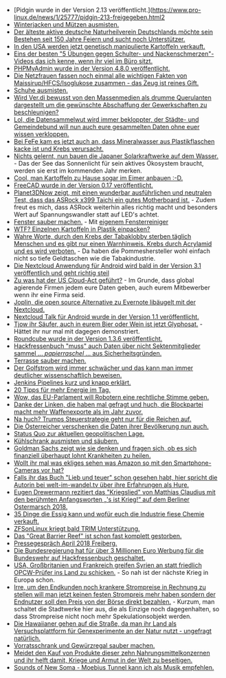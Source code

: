 * [Pidgin wurde in der Version 2.13 veröffentlicht.](https://www.pro-linux.de/news/1/25777/pidgin-213-freigegeben.html2
* [Winterjacken und Mützen ausmisten.](https://www.smarticular.net/blitzblank-tag-2-fruehling-flurgarderobe-winterjacken-muetzen-loswerden/)
* [Der älteste aktive deutsche Naturheilverein Deutschlands möchte sein Bestehen seit 150 Jahre Feiern und sucht noch Unterstützer.](https://bio-erzgebirge.de/wp/?p=14349)
* [In den USA werden jetzt genetisch manipulierte Kartoffeln verkauft.](https://netzfrauen.org/2018/04/09/gmo/)
* [Eins der besten "5 Übungen gegen Schulter- und Nackenschmerzen"-Videos das ich kenne, wenn ihr viel im Büro sitzt.](https://www.youtube.com/watch?v=MmzbnT-poAo)
* [PHPMyAdmin wurde in der Version 4.8.0 veröffentlicht.](https://www.phpmyadmin.net/news/2018/4/7/phpmyadmin-480-released/)
* [Die Netzfrauen fassen noch einmal alle wichtigen Fakten von Maissirup/HFCS/Isoglukose zusammen - das Zeug ist reines Gift.](https://netzfrauen.org/2018/04/09/maissirup/)
* [Schuhe ausmisten.](https://www.smarticular.net/blitzblank-tag-3-schuhschrank-aussortieren-schuhcreme-schuster/)
* [Wird Ver.di bewusst von den Massenmedien als drumme Querulanten dargestellt um die gewünschte Abschaffung der Gewerkschaften zu beschleunigen?](https://tuxproject.de/blog/2018/04/kurz-angemerkt-zur-laestigen-ver-di-gewerkschaft/)
* [Lol, die Datensammelwut wird immer bekloppter, der Städte- und Gemeindebund will nun auch eure gesammelten Daten ohne euer wissen verkloppen.](https://blog.fefe.de/?ts=a43553e4)
* [Bei FeFe kam es jetzt auch an, dass Mineralwasser aus Plastikflaschen kacke ist und Krebs verursacht.](https://blog.fefe.de/?ts=a4354fbe)
* [Nichts gelernt, nun bauen die Japaner Solarkraftwerke auf dem Wasser.](http://www.sonnenseite.com/de/energie/kyocera-realisiert-japans-groesstes-schwimmendes-solarkraftwerk-mit-137-megawatt.html) - Das der See das Sonnenlicht für sein aktives Ökosystem braucht, werden sie erst im kommenden Jahr merken.
* [Cool, man Kartoffeln zu Hause sogar im Eimer anbauen :-D.](https://www.smarticular.net/kartoffeln-in-der-wohnung-anbauen-im-eimer/)
* [FreeCAD wurde in der Version 0.17 veröffentlicht.](https://www.pro-linux.de/news/1/25783/freecad-017-mit-zahlreichen-neuerungen.html)
* [Planet3DNow zeigt, mit einen wunderbar ausführlichen und neutralen Test, dass das ASRock x399 Taichi ein gutes Motherboard ist.](https://www.planet3dnow.de/cms/37135-asrock-x399-taichi/) - Zudem freut es mich, dass ASRock weiterhin alles richtig macht und besonders Wert auf Spannungswandler statt auf LED's achtet.
* [Fenster sauber machen.](https://www.smarticular.net/blitzblank-tag-4-natuerlich-fenster-putzen-streifenfrei-sauber/) - Mit [eigenem Fensterreiniger](https://www.smarticular.net/oekologischer-fensterreiniger-in-minutenschnelle-selbst-hergestellt/)
* [WTF? Einzelnen Kartoffeln in Plastik einpacken?](https://netzfrauen.org/2018/04/10/weltreise/)
* [Wahre Worte, durch den Krebs der Tabaklobby sterben täglich Menschen und es gibt nur einen Warnhinweis. Krebs durch Acrylamid und es wird verboten.](https://tuxproject.de/blog/2018/04/guter-krebs-schlechter-krebs/) - Da haben die Pommeshersteller wohl einfach nicht so tiefe Geldtaschen wie die Tabakindustrie.
* [Die Nextcloud Anwendung für Android wird bald in der Version 3.1 veröffentlich und geht richtig steil](https://nextcloud.com/blog/nextcloud-android-3.1-app-improves-ui-50-faster-file-listing-and-more/)
* [Zu was hat der US Cloud-Act geführt?](https://nextcloud.com/blog/us-cloud-companies-give-up-fight-for-privacy-of-their-users/) - Im Grunde, dass global agierende Firmen jedem eure Daten geben, auch eurem Mitbewerber wenn ihr eine Firma seid.
* [Joplin, die open source Alternative zu Evernote libäugelt mit der Nextcloud.](https://nextcloud.com/blog/mobile-note-taking-with-your-private-cloud-announcing-joplinnextcloud-integration/)
* [Nextcloud Talk für Android wurde in der Version 1.1 veröffentlicht.](https://nextcloud.com/blog/nextcloud-talk-1.1.0-with-push-to-talk-improved-call-actions-f-droid-support/)
* [Tjow ihr Säufer, auch in eurem Bier oder Wein ist jetzt Glyphosat.](https://netzfrauen.org/2018/04/11/bier/) - Hättet ihr nur mal mit dagegen demonstriert.
* [Roundcube wurde in der Version 1.3.6 veröffentlicht.](https://roundcube.net/news/2018/04/11/security-update-1.3.6)
* [Hackfressenbuch "muss" auch Daten über nicht Sektenmitglieder sammel ... *papierraschel* ... aus Sicherheitsgründen.](https://blog.fefe.de/?ts=a430ba21)
* [Terrasse sauber machen.](https://www.smarticular.net/blitzblank-tag-5-balkon-terrasse-ausmisten-putzen-essig-natron/)
* [Der Golfstrom wird immer schwächer und das kann man immer deutlicher wissenschaftlich beweisen.](http://www.sonnenseite.com/de/wissenschaft/staerkere-belege-fuer-abschwaechung-des-golfstromsystems.html)
* [Jenkins Pipelines kurz und knapp erklärt.](https://opensource.com/article/18/4/jenkins-pipelines-with-cucumber)
* [20 Tipps für mehr Energie im Tag.](https://www.careelite.de/tipps-mehr-energie-im-alltag/)
* [Wow, das EU-Parlament will Robotern eine rechtliche Stimme geben.](https://blog.fefe.de/?ts=a4319858)
* [Danke der Linken, die haben mal gefragt und huch, die Blockpartei macht mehr Waffenexporte als im Jahr zuvor.](https://blog.fefe.de/?ts=a4318b7a)
* [Na huch? Trumps Steuerstrategie geht nur für die Reichen auf.](https://blog.fefe.de/?ts=a4318917)
* [Die Österreicher verschenken die Daten ihrer Bevölkerung nun auch.](https://blog.fefe.de/?ts=a4316323)
* [Status Quo zur aktuellen geopolitischen Lage.](https://www.maskenfall.de/?p=12472)
* [Kühlschrank ausmisten und säubern.](https://www.smarticular.net/blitzblank-tag-6-natuerlich-kuehlschrank-putzen-essig-natron/)
* [Goldman Sachs zeigt wie sie denken und fragen sich, ob es sich finanziell überhaupt lohnt Krankheiten zu heilen.](https://blog.fefe.de/?ts=a42ea5fb)
* [Wollt ihr mal was ekliges sehen was Amazon so mit den Smartphone-Cameras vor hat?](https://www.youtube.com/watch?v=SNONL4IecHE&feature=youtu.be)
* [Falls ihr das Buch "Lieb und teuer" schon gesehen habt, hier spricht die Autorin bei welt-im-wandel.tv über ihre Erfahrungen als Hure.](http://www.welt-im-wandel.tv/video/sex-war-mein-beruf-ex-prostituierte-packt-aus/)
* [Eugen Drewermann rezitiert das "Kriegslied" von Matthias Claudius mit den berühmten Anfangsworten „'s ist Krieg!“ auf dem Berliner Ostermarsch 2018.](https://weltnetz.tv/video/1458-kriegslied-von-matthias-claudius)
* [35 Dinge die Essig kann und wofür euch die Industrie fiese Chemie verkauft.](https://www.smarticular.net/tricks-wie-essig-zahlreiche-teure-drogerieprodukte-spielend-ersetzt/)
* [ZFSonLinux kriegt bald TRIM Unterstützung.](https://www.phoronix.com/scan.php?page=news_item&px=ZFS-On-Linux-TRIM-Closer)
* [Das "Great Barrier Reef" ist schon fast komplett gestorben.](https://netzfrauen.org/2018/04/13/great-barrier-reef/)
* [Pressegespräch April 2018 Freiberg.](https://www.youtube.com/watch?v=rGS0OkhI_KE)
* [Die Bundesregierung hat für über 3 Millionen Euro Werbung für die Bundeswehr auf Hackfressenbuch geschaltet.](https://blog.fefe.de/?ts=a42f72a5)
* [USA, Großbritanien und Frankreich greifen Syrien an statt friedlich OPCW-Prüfer ins Land zu schicken.](https://blog.fefe.de/?ts=a42f74e5) - So nah ist der nächste Krieg in Europa schon.
* [Irre, um den Endkunden noch krankere Strompreise in Rechnung zu stellen will man jetzt keinen festen Strompreis mehr haben sondern der Endnutzer soll den Preis von der Börse direkt bezahlen.](http://www.sonnenseite.com/de/energie/fraunhofer-ise-entwickelt-dynamische-stromtarife-fuer-ein-smart-grid.html) - Kurzum, man schaltet die Stadtwerke hier aus, die als Einzige noch dagegenhalten, so dass Strompreise nicht noch mehr Spekulationsobjekt werden.
* [Die Hawaiianer gehen auf die Straße, da man ihr Land als Versuchsplattform für Genexperimente an der Natur nutzt - ungefragt natürlich.](https://netzfrauen.org/2018/04/13/hawaii/)
* [Vorratsschrank und Gewürzregal sauber machen.](https://www.smarticular.net/blitzblank-tag-7-vorratsschrank-reinigen-putzen-ordnen-essig-zitrus/)
* [Meidet den Kauf von Produkte dieser zehn Nahrungsmittelkonzernen und ihr helft damit, Kriege und Armut in der Welt zu beseitigen.](https://netzfrauen.org/2018/04/14/konzerne/)
* [Sounds of New Soma - Moebius Tunnel kann ich als Musik empfehlen.](https://tuxproject.de/blog/2018/04/kurzkritik-sounds-of-new-soma-moebius-tunnel/)

